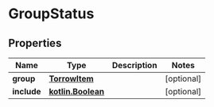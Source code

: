 # GroupStatus

## Properties
Name | Type | Description | Notes
------------ | ------------- | ------------- | -------------
**group** | [**TorrowItem**](TorrowItem.md) |  |  [optional]
**include** | [**kotlin.Boolean**](.md) |  |  [optional]
